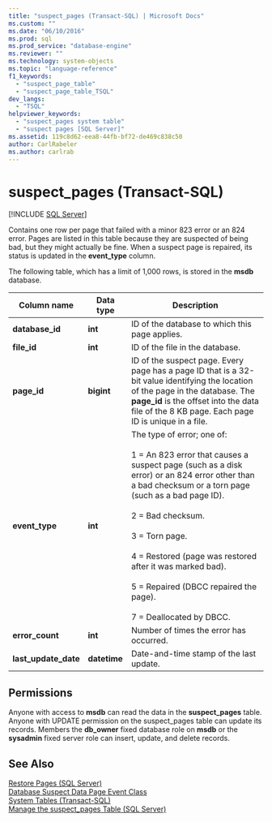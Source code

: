 ```yaml
---
title: "suspect_pages (Transact-SQL) | Microsoft Docs"
ms.custom: ""
ms.date: "06/10/2016"
ms.prod: sql
ms.prod_service: "database-engine"
ms.reviewer: ""
ms.technology: system-objects
ms.topic: "language-reference"
f1_keywords: 
  - "suspect_page_table"
  - "suspect_page_table_TSQL"
dev_langs: 
  - "TSQL"
helpviewer_keywords: 
  - "suspect_pages system table"
  - "suspect pages [SQL Server]"
ms.assetid: 119c8d62-eea8-44fb-bf72-de469c838c50
author: CarlRabeler
ms.author: carlrab
---
```

# suspect_pages (Transact-SQL)
[!INCLUDE [SQL Server](../../includes/applies-to-version/sqlserver.md)]

  Contains one row per page that failed with a minor 823 error or an 824 error. Pages are listed in this table because they are suspected of being bad, but they might actually be fine. When a suspect page is repaired, its status is updated in the **event_type** column.  
  
 The following table, which has a limit of 1,000 rows, is stored in the **msdb** database.  
  
|Column name|Data type|Description|  
|-----------------|---------------|-----------------|  
|**database_id**|**int**|ID of the database to which this page applies.|  
|**file_id**|**int**|ID of the file in the database.|  
|**page_id**|**bigint**|ID of the suspect page. Every page has a page ID that is a 32-bit value identifying the location of the page in the database. The **page_id** is the offset into the data file of the 8 KB page. Each page ID is unique in a file.|  
|**event_type**|**int**|The type of error; one of:<br /><br /> 1 = An 823 error that causes a suspect page (such as a disk error) or an 824 error other than a bad checksum or a torn page (such as a bad page ID).<br /><br /> 2 = Bad checksum.<br /><br /> 3 = Torn page.<br /><br /> 4 = Restored (page was restored after it was marked bad).<br /><br /> 5 = Repaired (DBCC repaired the page).<br /><br /> 7 = Deallocated by DBCC.|  
|**error_count**|**int**|Number of times the error has occurred.|  
|**last_update_date**|**datetime**|Date-and-time stamp of the last update.|  
  
## Permissions  
 Anyone with access to **msdb** can read the data in the **suspect_pages** table. Anyone with UPDATE permission on the suspect_pages table can update its records. Members the **db_owner** fixed database role on **msdb** or the **sysadmin** fixed server role can insert, update, and delete records.  
  
## See Also  
 [Restore Pages &#40;SQL Server&#41;](../../relational-databases/backup-restore/restore-pages-sql-server.md)   
 [Database Suspect Data Page Event Class](../../relational-databases/event-classes/database-suspect-data-page-event-class.md)   
 [System Tables &#40;Transact-SQL&#41;](../../relational-databases/system-tables/system-tables-transact-sql.md)   
 [Manage the suspect_pages Table &#40;SQL Server&#41;](../../relational-databases/backup-restore/manage-the-suspect-pages-table-sql-server.md)  
  
  
